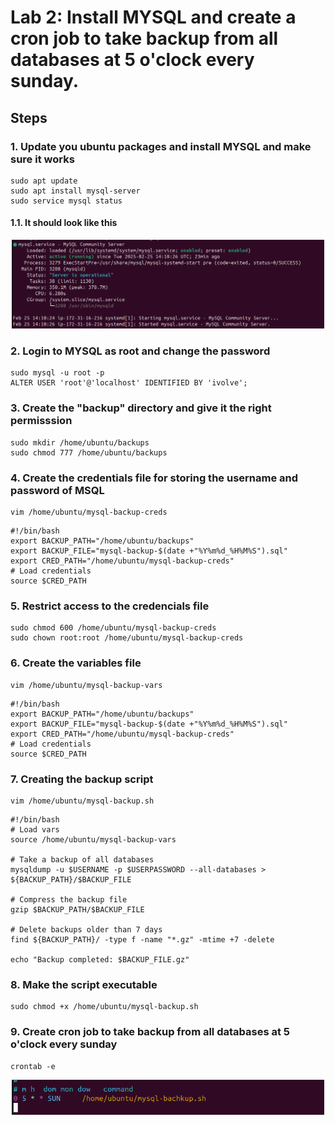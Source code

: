 # Lab 2:  Install MYSQL and create a cron job to take backup from all databases at 5 o'clock every sunday.
## Steps
### 1. Update you ubuntu packages and install MYSQL and make sure it works 
```
sudo apt update
sudo apt install mysql-server
sudo service mysql status
```
#### 1.1. It should look like this
<div align="center">
  <img src="mysql-works.png" alt="My Image" width="500">
</div>

### 2. Login to MYSQL as root and change the password 
```
sudo mysql -u root -p
ALTER USER 'root'@'localhost' IDENTIFIED BY 'ivolve';
```
### 3. Create the "backup" directory and give it the right permisssion
```
sudo mkdir /home/ubuntu/backups
sudo chmod 777 /home/ubuntu/backups 
```
### 4. Create the credentials file for storing the username and password of MSQL
```
vim /home/ubuntu/mysql-backup-creds
```
```
#!/bin/bash
export BACKUP_PATH="/home/ubuntu/backups"
export BACKUP_FILE="mysql-backup-$(date +"%Y%m%d_%H%M%S").sql"
export CRED_PATH="/home/ubuntu/mysql-backup-creds"
# Load credentials
source $CRED_PATH
```
### 5. Restrict access to the credencials file
```
sudo chmod 600 /home/ubuntu/mysql-backup-creds
sudo chown root:root /home/ubuntu/mysql-backup-creds
```
### 6. Create the variables file
```
vim /home/ubuntu/mysql-backup-vars
```
```
#!/bin/bash
export BACKUP_PATH="/home/ubuntu/backups"
export BACKUP_FILE="mysql-backup-$(date +"%Y%m%d_%H%M%S").sql"
export CRED_PATH="/home/ubuntu/mysql-backup-creds"
# Load credentials
source $CRED_PATH
```
### 7. Creating the backup script
```
vim /home/ubuntu/mysql-backup.sh
```
```
#!/bin/bash
# Load vars
source /home/ubuntu/mysql-backup-vars

# Take a backup of all databases
mysqldump -u $USERNAME -p $USERPASSWORD --all-databases > ${BACKUP_PATH}/$BACKUP_FILE

# Compress the backup file
gzip $BACKUP_PATH/$BACKUP_FILE

# Delete backups older than 7 days
find ${BACKUP_PATH}/ -type f -name "*.gz" -mtime +7 -delete

echo "Backup completed: $BACKUP_FILE.gz"
```
### 8. Make the script executable
```
sudo chmod +x /home/ubuntu/mysql-backup.sh
```
### 9. Create cron job to take backup from all databases at 5 o'clock every sunday
```
crontab -e
```
<div align="center">
  <img src="cron-job.png" alt="My Image" width="500">
</div>
